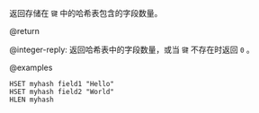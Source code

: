返回存储在 `键` 中的哈希表包含的字段数量。

@return

@integer-reply: 返回哈希表中的字段数量，或当 `键` 不存在时返回 `0` 。

@examples

```cli
HSET myhash field1 "Hello"
HSET myhash field2 "World"
HLEN myhash
```
